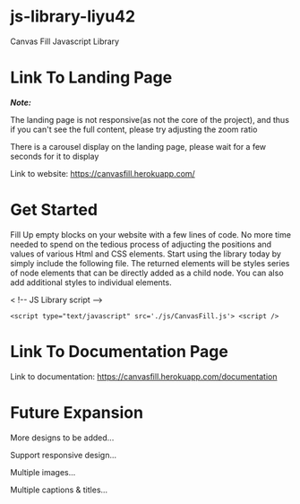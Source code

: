# js-library-liyu42
Canvas Fill Javascript Library

# Link To Landing Page
***Note:***

The landing page is not responsive(as not the core of the project), and thus if you can't see the full content, please try adjusting the zoom ratio

There is a carousel display on the landing page, please wait for a few seconds for it to display

Link to website: https://canvasfill.herokuapp.com/

# Get Started
Fill Up empty blocks on your website with a few lines of code. No more time needed to spend on the tedious process of adjucting the positions and values of various Html and CSS elements. Start using the library today by simply include the following file. The returned elements will be styles series of node elements that can be directly added as a child node. You can also add additional styles to individual elements.

< !-- JS Library script -->
```
<script type="text/javascript" src='./js/CanvasFill.js'> <script />
```

# Link To Documentation Page
Link to documentation: https://canvasfill.herokuapp.com/documentation

# Future Expansion
More designs to be added...

Support responsive design...

Multiple images...

Multiple captions & titles...
